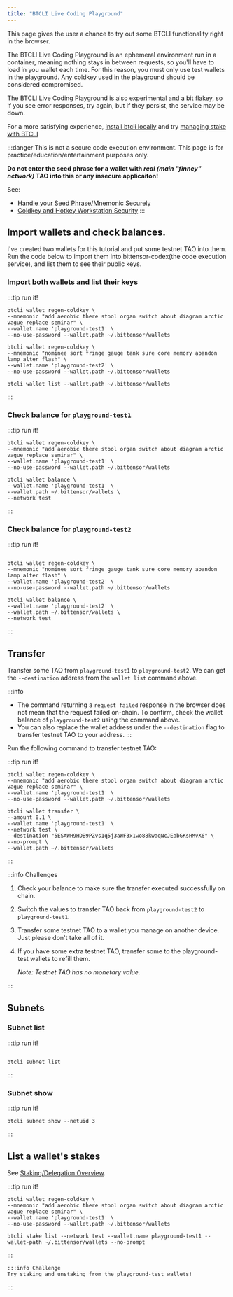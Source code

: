 ```yaml
---
title: "BTCLI Live Coding Playground"
---
```


<link rel="stylesheet" href="https://unpkg.com/@antonz/codapi@0.19.10/dist/snippet.css" />

This page gives the user a chance to try out some BTCLI functionality right in the browser.

The BTCLI Live Coding Playground is an ephemeral environment run in a container, meaning nothing stays in between requests, so you'll have to load in you wallet each time. For this reason, you must only use test wallets in the playground. Any coldkey used in the playground should be considered compromised.

The BTCLI Live Coding Playground is also experimental and a bit flakey, so if you see error responses, try again, but if they persist, the service may be down.

For a more satisfying experience, [install btcli locally](../getting-started/install-btcli) and try [managing stake with BTCLI](../staking-and-delegation/managing-stake-btcli)

:::danger
This is not a secure code execution environment. This page is for practice/education/entertainment purposes only.

**Do not enter the seed phrase for a wallet with _real (main "finney" network)_ TAO into this or any insecure applicaiton!**

See:

- [Handle your Seed Phrase/Mnemonic Securely](../keys/handle-seed-phrase)
- [Coldkey and Hotkey Workstation Security](../getting-started/coldkey-hotkey-security)
  :::

## Import wallets and check balances.

I've created two wallets for this tutorial and put some testnet TAO into them. Run the code below to import them into bittensor-codex(the code execution service), and list them to see their public keys.

### Import both wallets and list their keys

:::tip run it!
<codapi-settings url="https://bittensor-codex.com/v1">
</codapi-settings>

```shell
btcli wallet regen-coldkey \
--mnemonic "add aerobic there stool organ switch about diagram arctic vague replace seminar" \
--wallet.name 'playground-test1' \
--no-use-password --wallet.path ~/.bittensor/wallets

btcli wallet regen-coldkey \
--mnemonic "nominee sort fringe gauge tank sure core memory abandon lamp alter flash" \
--wallet.name 'playground-test2' \
--no-use-password --wallet.path ~/.bittensor/wallets

btcli wallet list --wallet.path ~/.bittensor/wallets

```

<codapi-snippet sandbox="python" editor="basic" init-delay="500">
</codapi-snippet>
:::

### Check balance for `playground-test1`

:::tip run it!
<codapi-settings url="https://bittensor-codex.com/v1">
</codapi-settings>

```shell
btcli wallet regen-coldkey \
--mnemonic "add aerobic there stool organ switch about diagram arctic vague replace seminar" \
--wallet.name 'playground-test1' \
--no-use-password --wallet.path ~/.bittensor/wallets

btcli wallet balance \
--wallet.name 'playground-test1' \
--wallet.path ~/.bittensor/wallets \
--network test
```

<codapi-snippet sandbox="python" editor="basic" init-delay="500">
</codapi-snippet>
:::

### Check balance for `playground-test2`

:::tip run it!
<codapi-settings url="https://bittensor-codex.com/v1">
</codapi-settings>

```shell

btcli wallet regen-coldkey \
--mnemonic "nominee sort fringe gauge tank sure core memory abandon lamp alter flash" \
--wallet.name 'playground-test2' \
--no-use-password --wallet.path ~/.bittensor/wallets

btcli wallet balance \
--wallet.name 'playground-test2' \
--wallet.path ~/.bittensor/wallets \
--network test
```

<codapi-snippet sandbox="python" editor="basic" init-delay="500">
</codapi-snippet>
:::

## Transfer

Transfer some TAO from `playground-test1` to `playground-test2`. We can get the `--destination` address from the `wallet list` command above.

:::info

- The command returning a `request failed` response in the browser does not mean that the request failed on-chain. To confirm, check the wallet balance of `playground-test2` using the command above.
- You can also replace the wallet address under the `--destination` flag to transfer testnet TAO to your address.
  :::

Run the following command to transfer testnet TAO:

:::tip run it!

<codapi-settings url="https://bittensor-codex.com/v1">
</codapi-settings>

```shell
btcli wallet regen-coldkey \
--mnemonic "add aerobic there stool organ switch about diagram arctic vague replace seminar" \
--wallet.name 'playground-test1' \
--no-use-password --wallet.path ~/.bittensor/wallets

btcli wallet transfer \
--amount 0.1 \
--wallet.name 'playground-test1' \
--network test \
--destination "5ESAWH9HDB9PZvs1q5j3aWF3x1wo88kwaqNcJEabGKsHMvX6" \
--no-prompt \
--wallet.path ~/.bittensor/wallets
```

<codapi-snippet sandbox="python" editor="basic" init-delay="500">
</codapi-snippet>
:::

:::info Challenges

1. Check your balance to make sure the transfer executed successfully on chain.
2. Switch the values to transfer TAO back from `playground-test2` to `playground-test1`.
3. Transfer some testnet TAO to a wallet you manage on another device. Just please don't take all of it.
4. If you have some extra testnet TAO, transfer some to the playground-test wallets to refill them.

   _Note: Testnet TAO has no monetary value._

:::

## Subnets

### Subnet list

:::tip run it!
<codapi-settings url="https://bittensor-codex.com/v1">
</codapi-settings>

```shell

btcli subnet list
```

<codapi-snippet sandbox="python" editor="basic" init-delay="500">
</codapi-snippet>
:::

### Subnet show

:::tip run it!
<codapi-settings url="https://bittensor-codex.com/v1">
</codapi-settings>

```shell
btcli subnet show --netuid 3
```

<codapi-snippet sandbox="python" editor="basic" init-delay="500">
</codapi-snippet>
:::

## List a wallet's stakes

See [Staking/Delegation Overview](../staking-and-delegation/delegation).

:::tip run it!
<codapi-settings url="https://bittensor-codex.com/v1">
</codapi-settings>

```shell
btcli wallet regen-coldkey \
--mnemonic "add aerobic there stool organ switch about diagram arctic vague replace seminar" \
--wallet.name 'playground-test1' \
--no-use-password --wallet.path ~/.bittensor/wallets

btcli stake list --network test --wallet.name playground-test1 --wallet-path ~/.bittensor/wallets --no-prompt

```

<codapi-snippet sandbox="python" editor="basic" init-delay="500">
</codapi-snippet>
:::

    :::info Challenge
    Try staking and unstaking from the playground-test wallets!

:::

